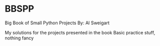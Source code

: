 # BBSPP
Big Book of Small Python Projects
By: Al Sweigart

My solutions for the projects presented in the book
Basic practice stuff, nothing fancy
